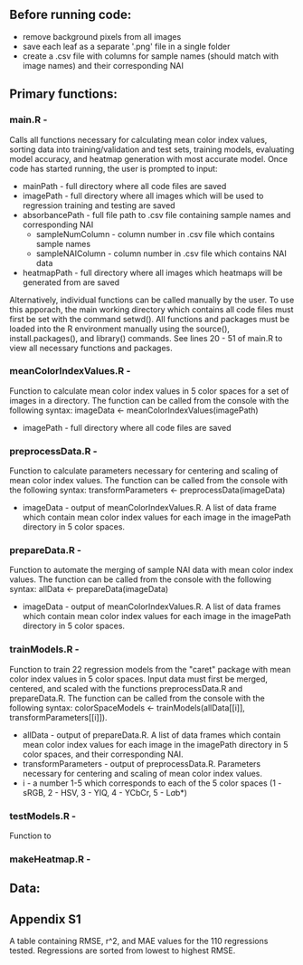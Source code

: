 ## Before running code:
- remove background pixels from all images
- save each leaf as a separate '.png' file in a single folder
- create a .csv file with columns for sample names (should match with image names) and their corresponding NAI

## Primary functions:
### main.R -
Calls all functions necessary for calculating mean color index values, sorting data into training/validation and test sets, training models, evaluating model accuracy, and heatmap generation with most accurate model.
Once code has started running, the user is prompted to input:
- mainPath - full directory where all code files are saved
- imagePath - full directory where all images which will be used to regression training and testing are saved
- absorbancePath - full file path to .csv file containing sample names and corresponding NAI
  - sampleNumColumn - column number in .csv file which contains sample names
  - sampleNAIColumn - column number in .csv file which contains NAI data
- heatmapPath - full directory where all images which heatmaps will be generated from are saved

Alternatively, individual functions can be called manually by the user. To use this apporach, the main working directory which contains all code files must first be set with the command setwd(). All functions and packages must be loaded into the R environment manually using the source(), install.packages(), and library() commands. See lines 20 - 51 of main.R to view all necessary functions and packages.

### meanColorIndexValues.R - 
Function to calculate mean color index values in 5 color spaces for a set of images in a directory. The function can be called from the console with the following syntax: imageData <- meanColorIndexValues(imagePath)
- imagePath - full directory where all code files are saved

### preprocessData.R - 
Function to calculate parameters necessary for centering and scaling of mean color index values. The function can be called from the console with the following syntax: transformParameters <- preprocessData(imageData)
- imageData - output of meanColorIndexValues.R. A list of data frame which contain mean color index values for each image in the imagePath directory in 5 color spaces.

### prepareData.R - 
Function to automate the merging of sample NAI data with mean color index values. The function can be called from the console with the following syntax: allData <- prepareData(imageData)
- imageData - output of meanColorIndexValues.R. A list of data frames which contain mean color index values for each image in the imagePath directory in 5 color spaces.

### trainModels.R -
Function to train 22 regression models from the "caret" package with mean color index values in 5 color spaces. Input data must first be merged, centered, and scaled with the functions preprocessData.R and prepareData.R. The function can be called from the console with the following syntax: colorSpaceModels <- trainModels(allData[[i]], transformParameters[[i]]).
- allData - output of prepareData.R. A list of data frames which contain mean color index values for each image in the imagePath directory in 5 color spaces, and their corresponding NAI.
- transformParameters - output of preprocessData.R. Parameters necessary for centering and scaling of mean color index values.
- i - a number 1-5 which corresponds to each of the 5 color spaces (1 - sRGB, 2 - HSV, 3 - YIQ, 4 - YCbCr, 5 - L*a*b*)



### testModels.R -
Function to 


### makeHeatmap.R - 

## Data:
## Appendix S1
A table containing RMSE, r^2, and MAE values for the 110 regressions tested. Regressions are sorted from lowest to highest RMSE.
